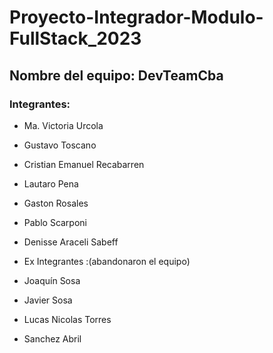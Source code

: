 # Proyecto-Integrador-Modulo-FullStack_2023

## Nombre del equipo: DevTeamCba

### Integrantes:
* Ma. Victoria Urcola
* Gustavo Toscano
* Cristian Emanuel Recabarren
* Lautaro Pena
* Gaston Rosales
* Pablo Scarponi
* Denisse Araceli Sabeff

* Ex Integrantes :(abandonaron el equipo)
* Joaquín Sosa
* Javier Sosa
* Lucas Nicolas Torres
* Sanchez Abril
